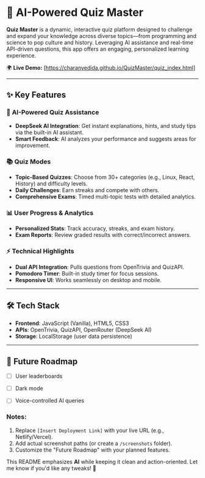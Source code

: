 

# 🧠 AI-Powered Quiz Master  

**Quiz Master** is a dynamic, interactive quiz platform designed to challenge and expand your knowledge across diverse topics—from programming and science to pop culture and history. Leveraging AI assistance and real-time API-driven questions, this app offers an engaging, personalized learning experience.  

🌍 **Live Demo:** [https://charanyedida.github.io/QuizMaster/quiz_index.html]  

---

## ✨ Key Features  

### 🚀 **AI-Powered Quiz Assistance**  
- **DeepSeek AI Integration**: Get instant explanations, hints, and study tips via the built-in AI assistant.  
- **Smart Feedback**: AI analyzes your performance and suggests areas for improvement.  

### 📚 **Quiz Modes**  
- **Topic-Based Quizzes**: Choose from 30+ categories (e.g., Linux, React, History) and difficulty levels.  
- **Daily Challenges**: Earn streaks and compete with others.  
- **Comprehensive Exams**: Timed multi-topic tests with detailed analytics.  

### 📊 **User Progress & Analytics**  
- **Personalized Stats**: Track accuracy, streaks, and exam history.  
- **Exam Reports**: Review graded results with correct/incorrect answers.  

### ⚡ **Technical Highlights**  
- **Dual API Integration**: Pulls questions from OpenTrivia and QuizAPI.  
- **Pomodoro Timer**: Built-in study timer for focus sessions.  
- **Responsive UI**: Works seamlessly on desktop and mobile.  

---

## 🛠️ Tech Stack  
- **Frontend**: JavaScript (Vanilla), HTML5, CSS3  
- **APIs**: OpenTrivia, QuizAPI, OpenRouter (DeepSeek AI)  
- **Storage**: LocalStorage (user data persistence)  

---



## 🔮 Future Roadmap  
- [ ] User leaderboards  
- [ ] Dark mode  
- [ ] Voice-controlled AI queries  


### Notes:  
1. Replace `[Insert Deployment Link]` with your live URL (e.g., Netlify/Vercel).  
2. Add actual screenshot paths (or create a `/screenshots` folder).  
3. Customize the "Future Roadmap" with your planned features.  

This README emphasizes **AI** while keeping it clean and action-oriented. Let me know if you'd like any tweaks! 🚀
